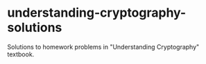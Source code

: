 # understanding-cryptography-solutions
Solutions to homework problems in "Understanding Cryptography" textbook.
